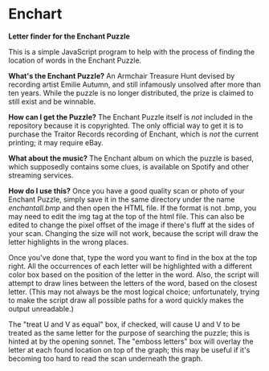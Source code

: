 # Enchart 

__Letter finder for the Enchant Puzzle__

This is a simple JavaScript program to help with the process of finding the location of words in the Enchant Puzzle.

__What's the Enchant Puzzle?__ An Armchair Treasure Hunt devised by recording artist Emilie Autumn, and still infamously unsolved after more than ten years. While the puzzle is no longer distributed, the prize is claimed to still exist and be winnable.

__How can I get the Puzzle?__ The Enchant Puzzle itself is _not_ included in the repository because it is copyrighted. The only official way to get it is to purchase the Traitor Records recording of Enchant, which is _not_ the current printing; it may require eBay. 

__What about the music?__ The Enchant album on which the puzzle is based, which supposedly contains some clues, is available on Spotify and other streaming services.

__How do I use this?__ Once you have a good quality scan or photo of your Enchant Puzzle, simply save it in the same directory under the name _enchantall.bmp_ and then open the HTML file. If the format is not .bmp, you may need to edit the img tag at the top of the html file. This can also be edited to change the pixel offset of the image if there's fluff at the sides of your scan. Changing the size will not work, because the script will draw the letter highlights in the wrong places.

Once you've done that, type the word you want to find in the box at the top right. All the occurrences of each letter will be highlighted with a different color box based on the position of the letter in the word. Also, the script will attempt to draw lines between the letters of the word, based on the closest letter. (This may not always be the most logical choice; unfortunately, trying to make the script draw all possible paths for a word quickly makes the output unreadable.)

The "treat U and V as equal" box, if checked, will cause U and V to be treated as the same letter for the purpose of searching the puzzle; this is hinted at by the opening sonnet. The "emboss letters" box will overlay the letter at each found location on top of the graph; this may be useful if it's becoming too hard to read the scan underneath the graph.



